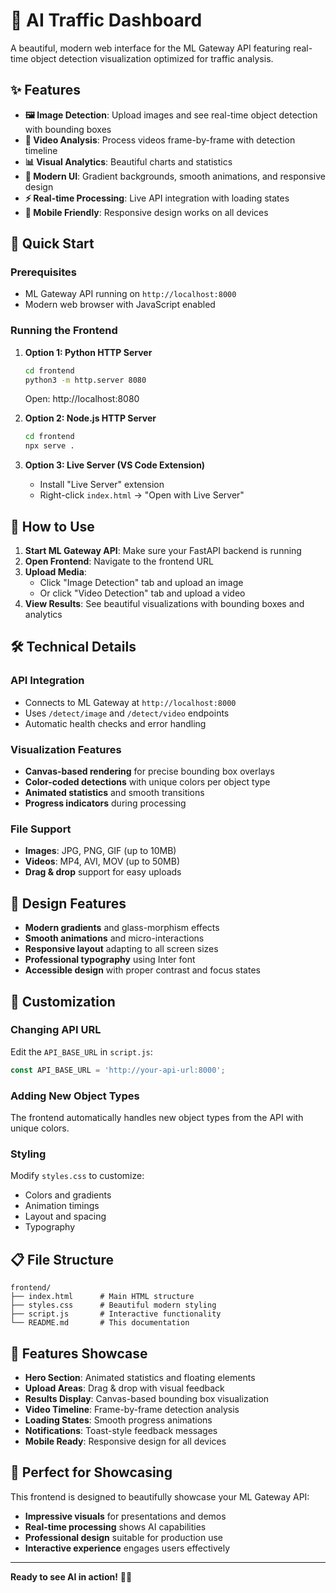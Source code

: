 # 🎨 AI Traffic Dashboard

A beautiful, modern web interface for the ML Gateway API featuring real-time object detection visualization optimized for traffic analysis.

## ✨ Features

- **🖼️ Image Detection**: Upload images and see real-time object detection with bounding boxes
- **🎥 Video Analysis**: Process videos frame-by-frame with detection timeline
- **📊 Visual Analytics**: Beautiful charts and statistics
- **🎨 Modern UI**: Gradient backgrounds, smooth animations, and responsive design
- **⚡ Real-time Processing**: Live API integration with loading states
- **📱 Mobile Friendly**: Responsive design works on all devices

## 🚀 Quick Start

### Prerequisites
- ML Gateway API running on `http://localhost:8000`
- Modern web browser with JavaScript enabled

### Running the Frontend

1. **Option 1: Python HTTP Server**
   ```bash
   cd frontend
   python3 -m http.server 8080
   ```
   Open: http://localhost:8080

2. **Option 2: Node.js HTTP Server**
   ```bash
   cd frontend
   npx serve .
   ```

3. **Option 3: Live Server (VS Code Extension)**
   - Install "Live Server" extension
   - Right-click `index.html` → "Open with Live Server"

## 🎯 How to Use

1. **Start ML Gateway API**: Make sure your FastAPI backend is running
2. **Open Frontend**: Navigate to the frontend URL
3. **Upload Media**: 
   - Click "Image Detection" tab and upload an image
   - Or click "Video Detection" tab and upload a video
4. **View Results**: See beautiful visualizations with bounding boxes and analytics

## 🛠️ Technical Details

### API Integration
- Connects to ML Gateway at `http://localhost:8000`
- Uses `/detect/image` and `/detect/video` endpoints
- Automatic health checks and error handling

### Visualization Features
- **Canvas-based rendering** for precise bounding box overlays
- **Color-coded detections** with unique colors per object type
- **Animated statistics** and smooth transitions
- **Progress indicators** during processing

### File Support
- **Images**: JPG, PNG, GIF (up to 10MB)
- **Videos**: MP4, AVI, MOV (up to 50MB)
- **Drag & drop** support for easy uploads

## 🎨 Design Features

- **Modern gradients** and glass-morphism effects
- **Smooth animations** and micro-interactions
- **Responsive layout** adapting to all screen sizes
- **Professional typography** using Inter font
- **Accessible design** with proper contrast and focus states

## 🔧 Customization

### Changing API URL
Edit the `API_BASE_URL` in `script.js`:
```javascript
const API_BASE_URL = 'http://your-api-url:8000';
```

### Adding New Object Types
The frontend automatically handles new object types from the API with unique colors.

### Styling
Modify `styles.css` to customize:
- Colors and gradients
- Animation timings
- Layout and spacing
- Typography

## 📋 File Structure
```
frontend/
├── index.html      # Main HTML structure
├── styles.css      # Beautiful modern styling
├── script.js       # Interactive functionality
└── README.md       # This documentation
```

## 🌟 Features Showcase

- **Hero Section**: Animated statistics and floating elements
- **Upload Areas**: Drag & drop with visual feedback  
- **Results Display**: Canvas-based bounding box visualization
- **Video Timeline**: Frame-by-frame detection analysis
- **Loading States**: Smooth progress animations
- **Notifications**: Toast-style feedback messages
- **Mobile Ready**: Responsive design for all devices

## 🚀 Perfect for Showcasing

This frontend is designed to beautifully showcase your ML Gateway API:
- **Impressive visuals** for presentations and demos
- **Real-time processing** shows AI capabilities
- **Professional design** suitable for production use
- **Interactive experience** engages users effectively

---

**Ready to see AI in action!** 🤖✨

